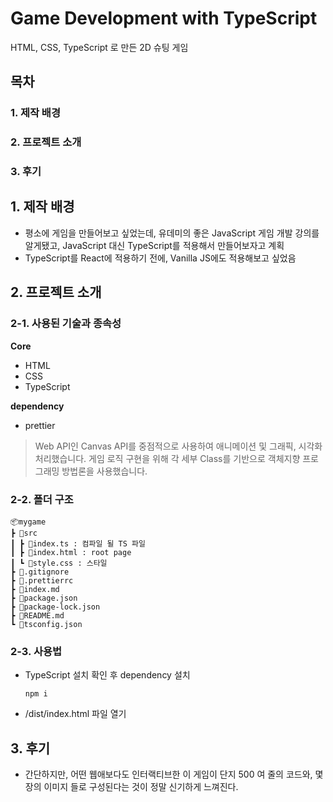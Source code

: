 # Game Development with TypeScript
HTML, CSS, TypeScript 로 만든 2D 슈팅 게임
## 목차
### 1. 제작 배경
### 2. 프로젝트 소개
### 3. 후기

## 1. 제작 배경
- 평소에 게임을 만들어보고 싶었는데, 유데미의 좋은 JavaScript 게임 개발 강의를 알게됐고, JavaScript 대신 TypeScript를 적용해서 만들어보자고 계획
- TypeScript를 React에 적용하기 전에, Vanilla JS에도 적용해보고 싶었음

## 2. 프로젝트 소개
### 2-1. 사용된 기술과 종속성
**Core**

- HTML
- CSS
- TypeScript

**dependency**

- prettier

> Web API인 Canvas API를 중점적으로 사용하여 애니메이션 및 그래픽, 시각화 처리했습니다. 게임 로직 구현을 위해 각 세부 Class를 기반으로 객체지향 프로그래밍 방법론을 사용했습니다.

### 2-2. 폴더 구조
```
📦mygame
┣ 📂src
┃ ┣ 📜index.ts : 컴파일 될 TS 파일
┃ ┣ 📜index.html : root page
┃ ┗ 📜style.css : 스타일
┣ 📜.gitignore
┣ 📜.prettierrc
┣ 📜index.md
┣ 📜package.json
┣ 📜package-lock.json
┣ 📜README.md
┗ 📜tsconfig.json
```
### 2-3. 사용법
- TypeScript 설치 확인 후 dependency 설치
  ```
  npm i
  ```
- /dist/index.html 파일 열기

## 3. 후기
- 간단하지만, 어떤 웹애보다도 인터랙티브한 이 게임이 단지 500 여 줄의 코드와, 몇 장의 이미지 들로 구성된다는 것이 정말 신기하게 느껴진다.
